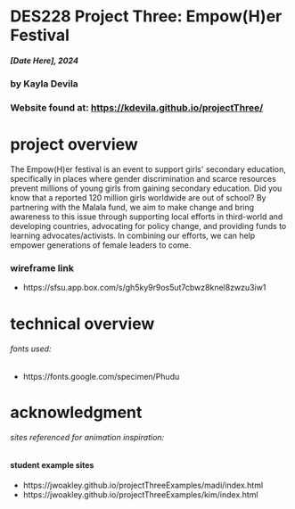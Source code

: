 # DES228 Project Three: Empow(H)er Festival
##### [Date Here], 2024 ######
### by Kayla Devila ###
### Website found at: https://kdevila.github.io/projectThree/ ###
 
# project overview
The Empow(H)er festival is an event to support girls' secondary education, specifically in places where gender discrimination and scarce resources prevent millions of young girls from gaining secondary education. Did you know that a reported 120 million girls worldwide are out of school? By partnering with the Malala fund, we aim to make change and bring awareness to this issue through supporting local efforts in third-world and developing countries, advocating for policy change, and providing funds to learning advocates/activists. In combining our efforts, we can help empower generations of female leaders to come.

### wireframe link ###
<ul>
<li>https://sfsu.app.box.com/s/gh5ky9r9os5ut7cbwz8knel8zwzu3iw1</li>
</ul>

# technical overview
###### fonts used: ######
<ul>
    <li>https://fonts.google.com/specimen/Phudu</li>
</ul>

# acknowledgment 
###### sites referenced for animation inspiration: ######
#### student example sites ####
<ul>
    <li>https://jwoakley.github.io/projectThreeExamples/madi/index.html</li>
    <li>https://jwoakley.github.io/projectThreeExamples/kim/index.html</li>
</ul>